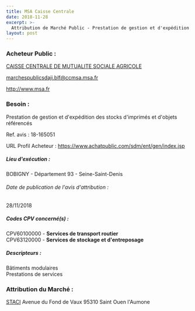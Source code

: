 ```yaml
---
title: MSA Caisse Centrale
date: 2018-11-28
excerpt: >-
  Attribution de Marché Public - Prestation de gestion et d'expédition des stocks d'imprimés et d'objets référencés
layout: post
---
```


### Acheteur Public : 
<a href="/acheteur-139/siren-302990445"> CAISSE CENTRALE DE MUTUALITE SOCIALE AGRICOLE</a><br/>



marchespublicsdaji.blf@ccmsa.msa.fr


http://www.msa.fr
### Besoin :

Prestation de gestion et d'expédition des stocks d'imprimés et d'objets référencés

Ref. avis : 18-165051

URL Profil Acheteur : https://www.achatpublic.com/sdm/ent/gen/index.jsp

##### Lieu d'exécution :

BOBIGNY - Département 93 - Seine-Saint-Denis

###### Date de publication de l'avis d'attribution : 
28/11/2018

##### Codes CPV concerné(s) :
CPV60100000 - **Services de transport routier** <br/>
CPV63120000 - **Services de stockage et d'entreposage** <br/>

##### Descripteurs :
Bâtiments modulaires <br/>
Prestations de services <br/>

### Attribution du Marché :
<a href="/entreprise-550/siren-349145243"> STACI</a>    Avenue du Fond de Vaux 95310 Saint Ouen l'Aumone <br/>
